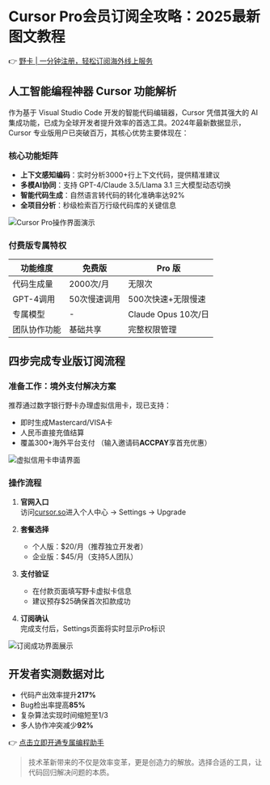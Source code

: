 # Cursor Pro会员订阅全攻略：2025最新图文教程

👉 [野卡 | 一分钟注册，轻松订阅海外线上服务](https://bbtdd.com/yeka)

## 人工智能编程神器 Cursor 功能解析
作为基于 Visual Studio Code 开发的智能代码编辑器，Cursor 凭借其强大的 AI 集成功能，已成为全球开发者提升效率的首选工具。2024年最新数据显示，Cursor 专业版用户已突破百万，其核心优势主要体现在：

### 核心功能矩阵
- **上下文感知编码**：实时分析3000+行上下文代码，提供精准建议
- **多模AI协同**：支持 GPT-4/Claude 3.5/Llama 3.1 三大模型动态切换
- **智能代码生成**：自然语言转代码的转化准确率达92%
- **全项目分析**：秒级检索百万行级代码库的关键信息

![Cursor Pro操作界面演示](https://bbtdd.com/wp-content/uploads/img/1200387657390.webp)

### 付费版专属特权
| 功能维度        | 免费版                 | Pro 版                 |
|-----------------|-----------------------|------------------------|
| 代码生成量       | 2000次/月            | 无限次                 |
| GPT-4调用       | 50次慢速调用         | 500次快速+无限慢速    |
| 专属模型        | -                    | Claude Opus 10次/日   |
| 团队协作功能     | 基础共享             | 完整权限管理          |

## 四步完成专业版订阅流程
### 准备工作：境外支付解决方案
推荐通过数字银行野卡办理虚拟信用卡，现已支持：
- 即时生成Mastercard/VISA卡
- 人民币直接充值结算
- 覆盖300+海外平台支付
（输入邀请码**ACCPAY**享首充优惠）

![虚拟信用卡申请界面](https://bbtdd.com/wp-content/uploads/img/5491099848679841.webp)

### 操作流程
1. **官网入口**  
   访问[cursor.so](https://bbtdd.com/yeka)进入个人中心 → Settings → Upgrade

2. **套餐选择**  
   - 个人版：$20/月（推荐独立开发者）
   - 企业版：$45/月（支持5人团队）

3. **支付验证**
   - 在付款页面填写野卡虚拟卡信息
   - 建议预存$25确保首次扣款成功

4. **订阅确认**  
   完成支付后，Settings页面将实时显示Pro标识

![订阅成功界面展示](https://bbtdd.com/wp-content/uploads/img/41299449.webp)

## 开发者实测数据对比
- 代码产出效率提升**217%**
- Bug检出率提高**85%**
- 复杂算法实现时间缩短至1/3
- 多人协作冲突减少**92%**

👉 [点击立即开通专属编程助手](https://bbtdd.com/yeka)

> 技术革新带来的不仅是效率变革，更是创造力的解放。选择合适的工具，让代码回归解决问题的本质。